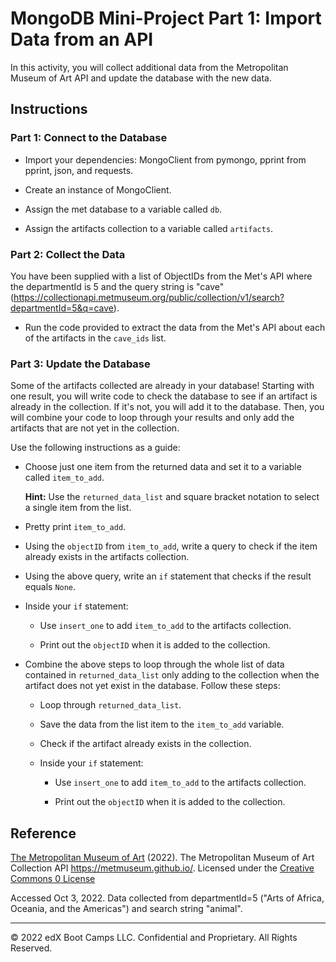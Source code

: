 # MongoDB Mini-Project Part 1: Import Data from an API

In this activity, you will collect additional data from the Metropolitan Museum of Art API and update the database with the new data.

## Instructions

### Part 1: Connect to the Database

* Import your dependencies: MongoClient from pymongo, pprint from pprint, json, and requests.

* Create an instance of MongoClient.

* Assign the met database to a variable called `db`.

* Assign the artifacts collection to a variable called `artifacts`.

### Part 2: Collect the Data

You have been supplied with a list of ObjectIDs from the Met's API where the departmentId is 5 and the query string is "cave" (<https://collectionapi.metmuseum.org/public/collection/v1/search?departmentId=5&q=cave>).

* Run the code provided to extract the data from the Met's API about each of the artifacts in the `cave_ids` list.

### Part 3: Update the Database

Some of the artifacts collected are already in your database! Starting with one result, you will write code to check the database to see if an artifact is already in the collection. If it's not, you will add it to the database. Then, you will combine your code to loop through your results and only add the artifacts that are not yet in the collection.

Use the following instructions as a guide:

* Choose just one item from the returned data and set it to a variable called `item_to_add`.

    **Hint:** Use the `returned_data_list` and square bracket notation to select a single item from the list.

* Pretty print `item_to_add`.

* Using the `objectID` from `item_to_add`, write a query to check if the item already exists in the artifacts collection.

* Using the above query, write an `if` statement that checks if the result equals `None`.

* Inside your `if` statement:

    * Use `insert_one` to add `item_to_add` to the artifacts collection.

    * Print out the `objectID` when it is added to the collection.

* Combine the above steps to loop through the whole list of data contained in `returned_data_list` only adding to the collection when the artifact does not yet exist in the database. Follow these steps:

    * Loop through `returned_data_list`.

    * Save the data from the list item to the `item_to_add` variable.

    * Check if the artifact already exists in the collection.

    * Inside your `if` statement:

        * Use `insert_one` to add `item_to_add` to the artifacts collection.

        * Print out the `objectID` when it is added to the collection.

## Reference

[The Metropolitan Museum of Art](https://www.metmuseum.org/) (2022). The Metropolitan Museum of Art Collection API <https://metmuseum.github.io/>. Licensed under the [Creative Commons 0 License](https://creativecommons.org/publicdomain/zero/1.0/)

Accessed Oct 3, 2022. Data collected from departmentId=5 ("Arts of Africa, Oceania, and the Americas") and search string "animal".

---

© 2022 edX Boot Camps LLC. Confidential and Proprietary. All Rights Reserved.
